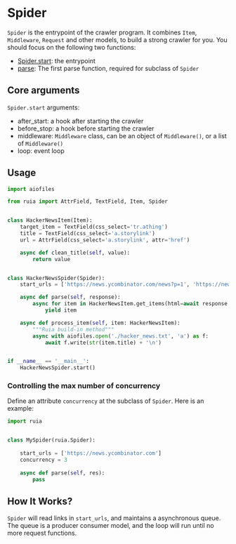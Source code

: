 # Spider

`Spider` is the entrypoint of the crawler program.
It combines `Item`, `Middleware`, `Request` and other models, to build a strong crawler for you.
You should focus on the following two functions:

- [Spider.start](): the entrypoint
- [parse](): The first parse function, required for subclass of `Spider`

## Core arguments

`Spider.start` arguments:

- after_start: a hook after starting the crawler
- before_stop: a hook before starting the crawler
- middleware: `Middleware` class, can be an object of `Middleware()`, or a list of `Middleware()`
- loop: event loop

## Usage

```python
import aiofiles

from ruia import AttrField, TextField, Item, Spider


class HackerNewsItem(Item):
    target_item = TextField(css_select='tr.athing')
    title = TextField(css_select='a.storylink')
    url = AttrField(css_select='a.storylink', attr='href')

    async def clean_title(self, value):
        return value


class HackerNewsSpider(Spider):
    start_urls = ['https://news.ycombinator.com/news?p=1', 'https://news.ycombinator.com/news?p=2']

    async def parse(self, response):
        async for item in HackerNewsItem.get_items(html=await response.text()):
            yield item

    async def process_item(self, item: HackerNewsItem):
        """Ruia build-in method"""
        async with aiofiles.open('./hacker_news.txt', 'a') as f:
            await f.write(str(item.title) + '\n')


if __name__ == '__main__':
    HackerNewsSpider.start()
```

### Controlling the max number of concurrency

Define an attribute `concurrency` at the subclass of `Spider`. Here is an example:

```python
import ruia


class MySpider(ruia.Spider):
    
    start_urls = ['https://news.ycombinator.com']
    concurrency = 3
    
    async def parse(self, res):
        pass

```

## How It Works?

`Spider` will read links in `start_urls`, and maintains a asynchronous queue.
The queue is a producer consumer model, and the loop will run until no more request functions.
